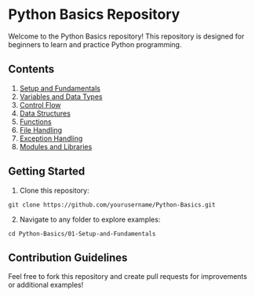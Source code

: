 # Python Basics Repository

Welcome to the Python Basics repository! This repository is designed for beginners to learn and practice Python programming.

## Contents
1. [Setup and Fundamentals](./01-Setup-and-Fundamentals)
2. [Variables and Data Types](./02-Variables-and-DataTypes)
3. [Control Flow](./03-Control-Flow)
4. [Data Structures](./04-Data-Structures)
5. [Functions](./05-Functions)
6. [File Handling](./06-File-Handling)
7. [Exception Handling](./07-Exception-Handling)
8. [Modules and Libraries](./08-Modules-and-Libraries)

## Getting Started
1. Clone this repository:

```
git clone https://github.com/yourusername/Python-Basics.git
```

2. Navigate to any folder to explore examples:

``` 
cd Python-Basics/01-Setup-and-Fundamentals
```


## Contribution Guidelines
Feel free to fork this repository and create pull requests for improvements or additional examples!
